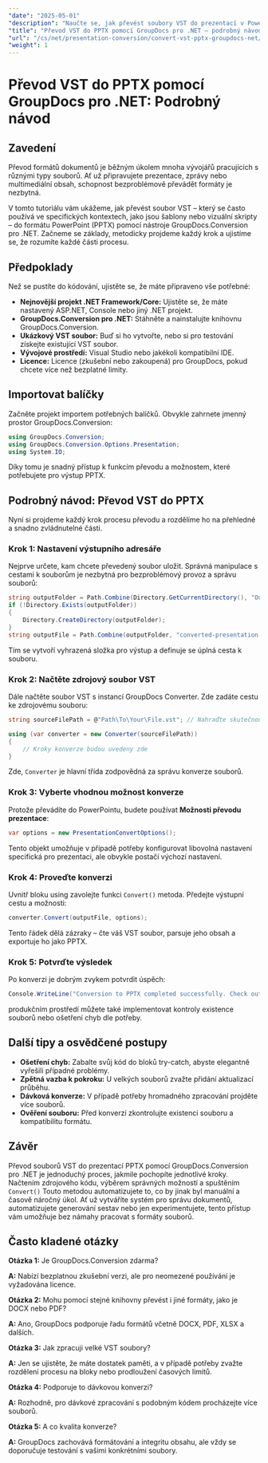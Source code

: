 ```yaml
---
"date": "2025-05-01"
"description": "Naučte se, jak převést soubory VST do prezentací v PowerPointu pomocí nástroje GroupDocs.Conversion pro .NET v tomto komplexním průvodci."
"title": "Převod VST do PPTX pomocí GroupDocs pro .NET – podrobný návod"
"url": "/cs/net/presentation-conversion/convert-vst-pptx-groupdocs-net/"
"weight": 1
---
```


# Převod VST do PPTX pomocí GroupDocs pro .NET: Podrobný návod

## Zavedení

Převod formátů dokumentů je běžným úkolem mnoha vývojářů pracujících s různými typy souborů. Ať už připravujete prezentace, zprávy nebo multimediální obsah, schopnost bezproblémově převádět formáty je nezbytná.  

V tomto tutoriálu vám ukážeme, jak převést soubor VST – který se často používá ve specifických kontextech, jako jsou šablony nebo vizuální skripty – do formátu PowerPoint (PPTX) pomocí nástroje GroupDocs.Conversion pro .NET. Začneme se základy, metodicky projdeme každý krok a ujistíme se, že rozumíte každé části procesu.


## Předpoklady

Než se pustíte do kódování, ujistěte se, že máte připraveno vše potřebné:

- **Nejnovější projekt .NET Framework/Core:** Ujistěte se, že máte nastavený ASP.NET, Console nebo jiný .NET projekt.
- **GroupDocs.Conversion pro .NET:** Stáhněte a nainstalujte knihovnu GroupDocs.Conversion.
- **Ukázkový VST soubor:** Buď si ho vytvořte, nebo si pro testování získejte existující VST soubor.
- **Vývojové prostředí:** Visual Studio nebo jakékoli kompatibilní IDE.
- **Licence:** Licence (zkušební nebo zakoupená) pro GroupDocs, pokud chcete více než bezplatné limity.


## Importovat balíčky

Začněte projekt importem potřebných balíčků. Obvykle zahrnete jmenný prostor GroupDocs.Conversion:

```csharp
using GroupDocs.Conversion;
using GroupDocs.Conversion.Options.Presentation;
using System.IO;
```

Díky tomu je snadný přístup k funkcím převodu a možnostem, které potřebujete pro výstup PPTX.


## Podrobný návod: Převod VST do PPTX

Nyní si projdeme každý krok procesu převodu a rozdělíme ho na přehledné a snadno zvládnutelné části.


### **Krok 1: Nastavení výstupního adresáře**

Nejprve určete, kam chcete převedený soubor uložit. Správná manipulace s cestami k souborům je nezbytná pro bezproblémový provoz a správu souborů:

```csharp
string outputFolder = Path.Combine(Directory.GetCurrentDirectory(), "Output");
if (!Directory.Exists(outputFolder))
{
    Directory.CreateDirectory(outputFolder);
}
string outputFile = Path.Combine(outputFolder, "converted-presentation.pptx");
```

Tím se vytvoří vyhrazená složka pro výstup a definuje se úplná cesta k souboru.


### **Krok 2: Načtěte zdrojový soubor VST**

Dále načtěte soubor VST s instancí GroupDocs Converter. Zde zadáte cestu ke zdrojovému souboru:

```csharp
string sourceFilePath = @"Path\To\Your\File.vst"; // Nahraďte skutečnou cestou k souboru

using (var converter = new Converter(sourceFilePath))
{
    // Kroky konverze budou uvedeny zde
}
```

Zde, `Converter` je hlavní třída zodpovědná za správu konverze souborů.


### **Krok 3: Vyberte vhodnou možnost konverze**

Protože převádíte do PowerPointu, budete používat **Možnosti převodu prezentace**:

```csharp
var options = new PresentationConvertOptions();
```

Tento objekt umožňuje v případě potřeby konfigurovat libovolná nastavení specifická pro prezentaci, ale obvykle postačí výchozí nastavení.


### **Krok 4: Proveďte konverzi**

Uvnitř bloku using zavolejte funkci `Convert()` metoda. Předejte výstupní cestu a možnosti:

```csharp
converter.Convert(outputFile, options);
```

Tento řádek dělá zázraky – čte váš VST soubor, parsuje jeho obsah a exportuje ho jako PPTX.


### **Krok 5: Potvrďte výsledek**

Po konverzi je dobrým zvykem potvrdit úspěch:

```csharp
Console.WriteLine("Conversion to PPTX completed successfully. Check output in {0}", outputFolder);
```

produkčním prostředí můžete také implementovat kontroly existence souborů nebo ošetření chyb dle potřeby.


## Další tipy a osvědčené postupy

- **Ošetření chyb:** Zabalte svůj kód do bloků try-catch, abyste elegantně vyřešili případné problémy.
- **Zpětná vazba k pokroku:** U velkých souborů zvažte přidání aktualizací průběhu.
- **Dávková konverze:** V případě potřeby hromadného zpracování projděte více souborů.
- **Ověření souboru:** Před konverzí zkontrolujte existenci souboru a kompatibilitu formátu.


## Závěr

Převod souborů VST do prezentací PPTX pomocí GroupDocs.Conversion pro .NET je jednoduchý proces, jakmile pochopíte jednotlivé kroky. Načtením zdrojového kódu, výběrem správných možností a spuštěním `Convert()` Touto metodou automatizujete to, co by jinak byl manuální a časově náročný úkol. Ať už vytváříte systém pro správu dokumentů, automatizujete generování sestav nebo jen experimentujete, tento přístup vám umožňuje bez námahy pracovat s formáty souborů.

## Často kladené otázky

**Otázka 1:** Je GroupDocs.Conversion zdarma?  

**A:** Nabízí bezplatnou zkušební verzi, ale pro neomezené používání je vyžadována licence.

**Otázka 2:** Mohu pomocí stejné knihovny převést i jiné formáty, jako je DOCX nebo PDF?  

**A:** Ano, GroupDocs podporuje řadu formátů včetně DOCX, PDF, XLSX a dalších.

**Otázka 3:** Jak zpracuji velké VST soubory?  

**A:** Jen se ujistěte, že máte dostatek paměti, a v případě potřeby zvažte rozdělení procesu na bloky nebo prodloužení časových limitů.

**Otázka 4:** Podporuje to dávkovou konverzi?  

**A:** Rozhodně, pro dávkové zpracování s podobným kódem procházejte více souborů.

**Otázka 5:** A co kvalita konverze?  

**A:** GroupDocs zachovává formátování a integritu obsahu, ale vždy se doporučuje testování s vašimi konkrétními soubory.